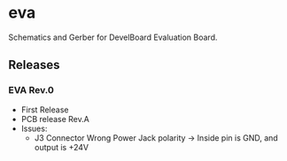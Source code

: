 # eva
Schematics and Gerber for DevelBoard Evaluation Board.

## Releases

### EVA Rev.0
 
 * First Release
 * PCB release Rev.A
 * Issues:
   * J3 Connector Wrong Power Jack polarity -> Inside pin is GND, and output is +24V
   
